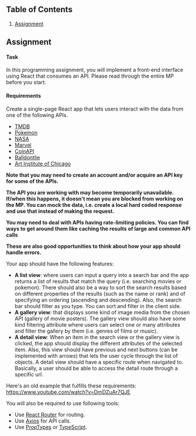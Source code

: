 ## Table of Contents
1. [Assignment](#assignment)
## Assignment

#### Task
In this programming assignment, you will implement a front-end interface using React that consumes an API. Please read through the entire MP before you start.

#### Requirements
Create a single-page React app that lets users interact with the data from one of the following APIs.
  - [TMDB](https://www.themoviedb.org/documentation/api)
  - [Pokemon](https://pokeapi.co/)
  - [NASA](https://api.nasa.gov/index.html)
  - [Marvel](https://developer.marvel.com/)
  - [CoinAPI](https://www.coinapi.io/)
  - [Balldontlie](https://www.balldontlie.io/) 
  - [Art Institute of Chicago](https://api.artic.edu/docs/) 

**Note that you may need to create an account and/or acquire an API key for some of the APIs.**

**The API you are working with may become temporarily unavailable. If/when this happens, it doesn't mean you are blocked from working on the MP. You can mock the data, i.e. create a local hard coded response and use that instead of making the request.**

**You may need to deal with APIs having rate-limiting policies. You can find ways to get around them like caching the results of large and common API calls**

**These are also good opportunities to think about how your app should handle errors.**

Your app should have the following features:
  - **A list view**:  where users can input a query into a search bar and the app returns a list of results that match the query (i.e. searching movies or pokemon). There should also be a way to sort the search results based on different properties of the results (such as the name or rank) and of specifying an ordering (ascending and descending). Also, the search bar should filter as you type. You can sort and filter in the client side.
  - **A gallery view**: that displays some kind of image media from the chosen API (gallery of movie posters). The gallery view should also have some kind filtering attribute where users can select one or many attributes and filter the gallery by them (i.e. genres of films or music).
  -  **A detail view**: When an item in the search view or the gallery view is clicked, the app should display the different attributes of the selected item. Also, this view should have previous and next buttons (can be implemented with arrows) that lets the user cycle through the list of objects. A detail view should have a specific route when navigated to. Basically, a user should be able to access the detail route through a specific url.

Here's an old example that fulfills these requirements: https://www.youtube.com/watch?v=DmDZuAr7QJE

You will also be required to use following tools:
  - Use [React Router](https://reactrouter.com/web/guides/quick-start) for routing.
  - Use [Axios](https://www.npmjs.com/package/axios) for API calls.
  - Use [PropTypes](https://facebook.github.io/react/docs/typechecking-with-proptypes.html) or [TypeScript](https://www.typescriptlang.org/docs/handbook/react.html).
